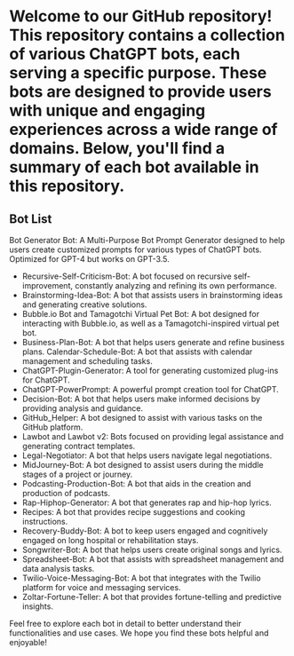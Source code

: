 # Welcome to our GitHub repository! This repository contains a collection of various ChatGPT bots, each serving a specific purpose. These bots are designed to provide users with unique and engaging experiences across a wide range of domains. Below, you'll find a summary of each bot available in this repository.

## Bot List
Bot Generator Bot: A Multi-Purpose Bot Prompt Generator designed to help users create customized prompts for various types of ChatGPT bots. Optimized for GPT-4 but works on GPT-3.5.

* Recursive-Self-Criticism-Bot: A bot focused on recursive self-improvement, constantly analyzing and refining its own performance.
* Brainstorming-Idea-Bot: A bot that assists users in brainstorming ideas and generating creative solutions.
* Bubble.io Bot and Tamagotchi Virtual Pet Bot: A bot designed for interacting with Bubble.io, as well as a Tamagotchi-inspired virtual pet bot.
* Business-Plan-Bot: A bot that helps users generate and refine business plans.
Calendar-Schedule-Bot: A bot that assists with calendar management and scheduling tasks.
* ChatGPT-Plugin-Generator: A tool for generating customized plug-ins for ChatGPT.
* ChatGPT-PowerPrompt: A powerful prompt creation tool for ChatGPT.
* Decision-Bot: A bot that helps users make informed decisions by providing analysis and guidance.
* GitHub_Helper: A bot designed to assist with various tasks on the GitHub platform.
* Lawbot and Lawbot v2: Bots focused on providing legal assistance and generating contract templates.
* Legal-Negotiator: A bot that helps users navigate legal negotiations.
* MidJourney-Bot: A bot designed to assist users during the middle stages of a project or journey.
* Podcasting-Production-Bot: A bot that aids in the creation and production of podcasts.
* Rap-Hiphop-Generator: A bot that generates rap and hip-hop lyrics.
* Recipes: A bot that provides recipe suggestions and cooking instructions.
* Recovery-Buddy-Bot: A bot to keep users engaged and cognitively engaged on long hospital or rehabilitation stays.
* Songwriter-Bot: A bot that helps users create original songs and lyrics.
* Spreadsheet-Bot: A bot that assists with spreadsheet management and data analysis tasks.
* Twilio-Voice-Messaging-Bot: A bot that integrates with the Twilio platform for voice and messaging services.
* Zoltar-Fortune-Teller: A bot that provides fortune-telling and predictive insights.

Feel free to explore each bot in detail to better understand their functionalities and use cases. We hope you find these bots helpful and enjoyable!
